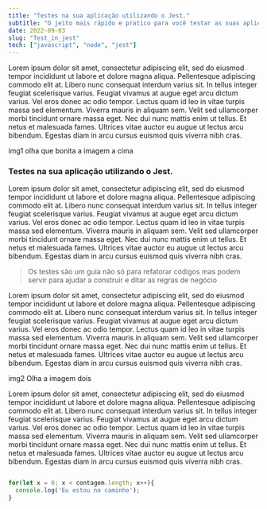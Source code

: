 ```yaml
---
title: "Testes na sua aplicação utilizando o Jest."
subtitle: "O jeito mais rápido e pratico para você testar as suas aplicações de maneira efetiva e funcional"
date: 2022-09-03
slug: "Test_in_jest"
tech: ["javascript", "node", "jest"]
---
```


Lorem ipsum dolor sit amet, consectetur adipiscing elit, sed do eiusmod tempor incididunt ut labore et dolore magna aliqua. Pellentesque adipiscing commodo elit at. Libero nunc consequat interdum varius sit. In tellus integer feugiat scelerisque varius. Feugiat vivamus at augue eget arcu dictum varius. Vel eros donec ac odio tempor. Lectus quam id leo in vitae turpis massa sed elementum. Viverra mauris in aliquam sem. Velit sed ullamcorper morbi tincidunt ornare massa eget. Nec dui nunc mattis enim ut tellus. Et netus et malesuada fames. Ultrices vitae auctor eu augue ut lectus arcu bibendum. Egestas diam in arcu cursus euismod quis viverra nibh cras.

img1
olha que bonita a imagem a cima

### Testes na sua aplicação utilizando o Jest.

Lorem ipsum dolor sit amet, consectetur adipiscing elit, sed do eiusmod tempor incididunt ut labore et dolore magna aliqua. Pellentesque adipiscing commodo elit at. Libero nunc consequat interdum varius sit. In tellus integer feugiat scelerisque varius. Feugiat vivamus at augue eget arcu dictum varius. Vel eros donec ac odio tempor. Lectus quam id leo in vitae turpis massa sed elementum. Viverra mauris in aliquam sem. Velit sed ullamcorper morbi tincidunt ornare massa eget. Nec dui nunc mattis enim ut tellus. Et netus et malesuada fames. Ultrices vitae auctor eu augue ut lectus arcu bibendum. Egestas diam in arcu cursus euismod quis viverra nibh cras.


>Os testes são um guia não só para refatorar códigos mas podem servir para ajudar a construir e ditar as regras de negócio

Lorem ipsum dolor sit amet, consectetur adipiscing elit, sed do eiusmod tempor incididunt ut labore et dolore magna aliqua. Pellentesque adipiscing commodo elit at. Libero nunc consequat interdum varius sit. In tellus integer feugiat scelerisque varius. Feugiat vivamus at augue eget arcu dictum varius. Vel eros donec ac odio tempor. Lectus quam id leo in vitae turpis massa sed elementum. Viverra mauris in aliquam sem. Velit sed ullamcorper morbi tincidunt ornare massa eget. Nec dui nunc mattis enim ut tellus. Et netus et malesuada fames. Ultrices vitae auctor eu augue ut lectus arcu bibendum. Egestas diam in arcu cursus euismod quis viverra nibh cras.


img2
Olha a imagem dois

Lorem ipsum dolor sit amet, consectetur adipiscing elit, sed do eiusmod tempor incididunt ut labore et dolore magna aliqua. Pellentesque adipiscing commodo elit at. Libero nunc consequat interdum varius sit. In tellus integer feugiat scelerisque varius. Feugiat vivamus at augue eget arcu dictum varius. Vel eros donec ac odio tempor. Lectus quam id leo in vitae turpis massa sed elementum. Viverra mauris in aliquam sem. Velit sed ullamcorper morbi tincidunt ornare massa eget. Nec dui nunc mattis enim ut tellus. Et netus et malesuada fames. Ultrices vitae auctor eu augue ut lectus arcu bibendum. Egestas diam in arcu cursus euismod quis viverra nibh cras.

```javascript

for(let x = 0; x < contagem.length; x++){
  console.log('Eu estou no caminho');
}

```